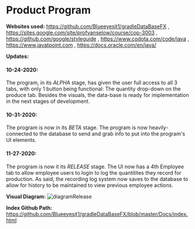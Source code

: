 # Product Program

<b>Websites used:</b>
    https://github.com/Blueeyesjt1/gradleDataBaseFX ,
    https://sites.google.com/site/profvanselow/course/cop-3003 ,
    https://github.com/google/styleguide ,
    https://www.codota.com/code/java ,
    https://www.javatpoint.com ,
    https://docs.oracle.com/en/java/

<b>Updates:</b>

#### 10-24-2020:
 The program, in its _ALPHA_ stage, has given the user full access to all 3 tabs, with only 1 button being functional: The quantity drop-down on the produce tab. Besides the visuals, the data-base is ready for implementation in the next stages of development.
  
#### 10-31-2020: 
  The program is now in its _BETA_ stage. The program is now heavily-connected to the database to send and grab info to put into the program's UI elements.
 
#### 11-27-2020: 
  The program is now it its _RELEASE_ stage. The UI now has a 4th Employee tab to allow employee users to login to log the quantitites they record for production. As said, the recording log system now saves to the database to allow for history to be maintained to view previous employee actions.
  
<b>Visual Diagram:</b>
  ![diagramRelease](https://user-images.githubusercontent.com/59098194/100917276-eb2fee80-34a4-11eb-83eb-bf2f6de57594.png)
  
<b>Index Github Path:</b>
https://github.com/Blueeyesjt1/gradleDataBaseFX/blob/master/Docs/index.html

